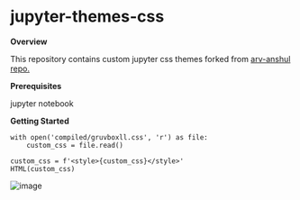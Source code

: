 # jupyter-themes-css

**Overview**

This repository contains custom jupyter css themes forked from
[arv-anshul repo.](https://github.com/arv-anshul/modified-jupyterthemes)

**Prerequisites**

jupyter notebook

**Getting Started**

```from IPython.display import HTML
with open('compiled/gruvboxll.css', 'r') as file:
    custom_css = file.read()

custom_css = f'<style>{custom_css}</style>'
HTML(custom_css)
```
![image](https://user-images.githubusercontent.com/71666496/214673506-6c477476-d7d3-4044-82fa-ae2dae4f9e9c.png)
